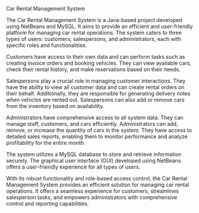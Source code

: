 Car Rental Management System


The Car Rental Management System is a Java-based project developed using NetBeans and MySQL. It aims to provide an efficient and user-friendly platform for managing car rental operations. The system caters to three types of users: customers, salespersons, and administrators, each with specific roles and functionalities.

Customers have access to their own data and can perform tasks such as creating invoice orders and booking vehicles. They can view available cars, check their rental history, and make reservations based on their needs.

Salespersons play a crucial role in managing customer interactions. They have the ability to view all customer data and can create rental orders on their behalf. Additionally, they are responsible for generating delivery notes when vehicles are rented out. Salespersons can also add or remove cars from the inventory based on availability.

Administrators have comprehensive access to all system data. They can manage staff, customers, and cars efficiently. Administrators can add, remove, or increase the quantity of cars in the system. They have access to detailed sales reports, enabling them to monitor performance and analyze profitability for the entire month.

The system utilizes a MySQL database to store and retrieve information securely. The graphical user interface (GUI) developed using NetBeans offers a user-friendly experience for all types of users.

With its robust functionality and role-based access control, the Car Rental Management System provides an efficient solution for managing car rental operations. It offers a seamless experience for customers, streamlines salesperson tasks, and empowers administrators with comprehensive control and reporting capabilities.
 
